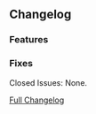 ## Changelog

### Features

### Fixes

Closed Issues: None.

[Full Changelog](https://github.com/JamCoreModding/RightClickHarvest/compare/2.2.3...3.0.0)

